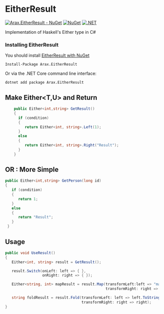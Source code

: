# EitherResult
[![Arax.EitherResult - NuGet](https://img.shields.io/badge/nuget-Arax.EitherResult-blue)](https://www.nuget.org/packages/Arax.EitherResult)
[![NuGet](https://img.shields.io/nuget/dt/Arax.EitherResult.svg)](https://www.nuget.org/packages/Arax.EitherResult) 
[![.NET](https://github.com/araxis/EitherResult/actions/workflows/dotnet.yml/badge.svg)](https://github.com/araxis/EitherResult/actions/workflows/dotnet.yml)

Implementation of Haskell's Either type in C#

### Installing EitherResult

You should install [EitherResult with NuGet](https://www.nuget.org/packages/Arax.EitherResult)

    Install-Package Arax.EitherResult
    
Or via the .NET Core command line interface:

    dotnet add package Arax.EitherResult

##  Make Either<T,U> and Return 
```csharp
    public Either<int,string> GetResult()
    {
      if (condition)
      {
         return Either<int, string>.Left(1);
      }
      else
      {
         return Either<int, string>.Right("Result");
      }
    }
```
## OR : More Simple
```csharp
public Either<int,string> GetPerson(long id)
{
   if (condition)
   {
      return 1;
   }
   else
   {
      return "Result";
   }
 }
```
## Usage 
```csharp
public void UseResult()
{
   Either<int, string> result = GetResult();

   result.Switch(onLeft: left => { },
                 onRight: right => { });

   Either<string, int> mapResult = result.Map(transformLeft:left => "map left",
                                              transformRight: right => 25);

   string foldResult = result.Fold(transformLeft: left => left.ToString(),
                                   transformRight: right => right);
}
```
